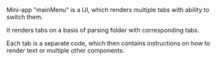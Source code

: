 Mini-app "mainMenu" is a UI, which renders multiple tabs with ability to switch them.

It renders tabs on a basis of parsing folder with corresponding tabs.

Each tab is a separate code, which then contains instructions on how to render text or multiple other components.